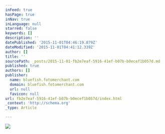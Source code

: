 ```yaml
---
inFeed: true
hasPage: true
inNav: true
inLanguage: null
starred: false
keywords: []
description: ''
datePublished: '2015-11-01T04:46:19.879Z'
dateModified: '2015-11-01T04:41:12.339Z'
author: []
title: ''
sourcePath: _posts/2015-11-01-fb2e7eaf-5916-41ef-b07b-b0ecef1b057d.md
published: true
authors: []
publisher:
  name: bluefish.fotomerchant.com
  domain: bluefish.fotomerchant.com
  url: null
  favicon: null
url: fb2e7eaf-5916-41ef-b07b-b0ecef1b057d/index.html
_context: 'http://schema.org'
_type: Article

---
```

![](https://do6b7jlyt92pg.cloudfront.net/app/images/kittens.gif)